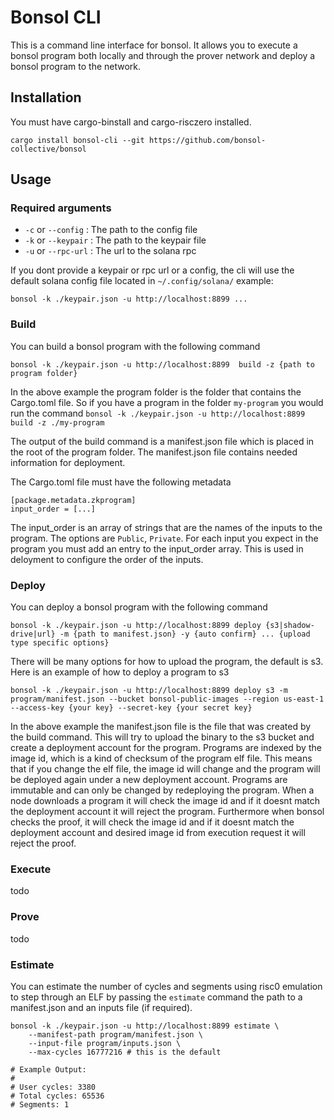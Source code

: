 # Bonsol CLI
This is a command line interface for bonsol. It allows you to execute a bonsol program both locally and through the prover network and deploy a bonsol program to the network.

## Installation
You must have cargo-binstall and cargo-risczero installed.

```
cargo install bonsol-cli --git https://github.com/bonsol-collective/bonsol
```

## Usage
### Required arguments
* `-c` or `--config` : The path to the config file
* `-k` or `--keypair` : The path to the keypair file
* `-u` or `--rpc-url` : The url to the solana rpc

If you dont provide a keypair or rpc url or a config, the cli will use the default solana config file located in `~/.config/solana/`
example:
```
bonsol -k ./keypair.json -u http://localhost:8899 ...
```

### Build
You can build a bonsol program with the following command

```
bonsol -k ./keypair.json -u http://localhost:8899  build -z {path to program folder}
```
In the above example the program folder is the folder that contains the Cargo.toml file. So if you have a program in the folder `my-program` you would run the command
```bonsol -k ./keypair.json -u http://localhost:8899  build -z ./my-program```

The output of the build command is a manifest.json file which is placed in the root of the program folder. The manifest.json file contains needed information for deployment.

 The Cargo.toml file must have the following metadata
 ```
 [package.metadata.zkprogram]
 input_order = [...]
 ```
 The input_order is an array of strings that are the names of the inputs to the program. The options are `Public`, `Private`.
 For each input you expect in the program you must add an entry to the input_order array. This is used in deloyment to configure the order of the inputs.

### Deploy
You can deploy a bonsol program with the following command

```
bonsol -k ./keypair.json -u http://localhost:8899 deploy {s3|shadow-drive|url} -m {path to manifest.json} -y {auto confirm} ... {upload type specific options}

```
There will be many options for how to upload the program, the default is s3. Here is an example of how to deploy a program to s3
```
bonsol -k ./keypair.json -u http://localhost:8899 deploy s3 -m program/manifest.json --bucket bonsol-public-images --region us-east-1 --access-key {your key} --secret-key {your secret key}
```
In the above example the manifest.json file is the file that was created by the build command.
This will try to upload the binary to the s3 bucket and create a deployment account for the program. Programs are indexed by the image id, which is a kind of checksum of the program elf file. This means that if you change the elf file, the image id will change and the program will be deployed again under a new deployment account. Programs are immutable and can only be changed by redeploying the program. When a node downloads a program it will check the image id and if it doesnt match the deployment account it will reject the program. Furthermore when bonsol checks the proof, it will check the image id and if it doesnt match the deployment account and desired image id from execution request it will reject the proof.

### Execute
todo

### Prove
todo

### Estimate

You can estimate the number of cycles and segments using risc0 emulation to step through an ELF by passing the `estimate` command the path to a manifest.json and an inputs file (if required).

```
bonsol -k ./keypair.json -u http://localhost:8899 estimate \
    --manifest-path program/manifest.json \
    --input-file program/inputs.json \
    --max-cycles 16777216 # this is the default

# Example Output:
#
# User cycles: 3380
# Total cycles: 65536
# Segments: 1
```

